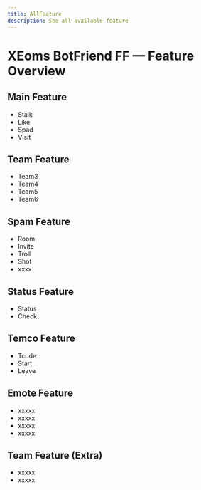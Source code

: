 ```yaml
---
title: AllFeature
description: See all available feature
---
```


# XEoms BotFriend FF — Feature Overview

## Main Feature
- Stalk
- Like
- Spad
- Visit

## Team Feature
- Team3
- Team4
- Team5
- Team6

## Spam Feature
- Room
- Invite
- Troll
- Shot
- xxxx

## Status Feature
- Status
- Check

## Temco Feature
- Tcode
- Start
- Leave

## Emote Feature
- xxxxx
- xxxxx
- xxxxx
- xxxxx

## Team Feature (Extra)
- xxxxx
- xxxxx
